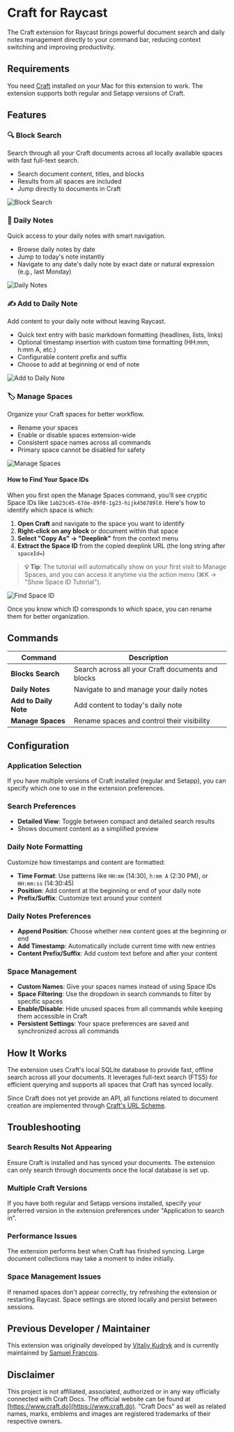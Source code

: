 # Craft for Raycast

The Craft extension for Raycast brings powerful document search and daily notes management directly to your command bar, reducing context switching and improving productivity.

## Requirements

You need [Craft](https://www.craft.do/) installed on your Mac for this extension to work. The extension supports both regular and Setapp versions of Craft.

## Features

### 🔍 Block Search

Search through all your Craft documents across all locally available spaces with fast full-text search.

- Search document content, titles, and blocks
- Results from all spaces are included
- Jump directly to documents in Craft

![Block Search](./metadata/craft-search.png)

### 📅 Daily Notes

Quick access to your daily notes with smart navigation.

- Browse daily notes by date
- Jump to today's note instantly
- Navigate to any date's daily note by exact date or natural expression (e.g., last Monday)

![Daily Notes](./metadata/craft-daily-notes.png)

### ✍️ Add to Daily Note

Add content to your daily note without leaving Raycast.

- Quick text entry with basic markdown formatting (headlines, lists, links)
- Optional timestamp insertion with custom time formatting (HH:mm, h:mm A, etc.)
- Configurable content prefix and suffix
- Choose to add at beginning or end of note

![Add to Daily Note](./metadata/craft-append.png)

### 🏷️ Manage Spaces

Organize your Craft spaces for better workflow.

- Rename your spaces
- Enable or disable spaces extension-wide
- Consistent space names across all commands
- Primary space cannot be disabled for safety

![Manage Spaces](./metadata/craft-manage-spaces.png)

#### How to Find Your Space IDs

When you first open the Manage Spaces command, you'll see cryptic Space IDs like `1ab23c45-67de-89f0-1g23-hijk456789l0`. Here's how to identify which space is which:

1. **Open Craft** and navigate to the space you want to identify
2. **Right-click on any block** or document within that space
3. **Select "Copy As" → "Deeplink"** from the context menu
4. **Extract the Space ID** from the copied deeplink URL (the long string after `spaceId=`)

> **💡 Tip**: The tutorial will automatically show on your first visit to Manage Spaces, and you can access it anytime via the action menu (⌘K → "Show Space ID Tutorial").

![Find Space ID](./media/craft-find-spaceid.png)

Once you know which ID corresponds to which space, you can rename them for better organization.

## Commands

| Command | Description |
|---------|-------------|
| **Blocks Search** | Search across all your Craft documents and blocks |
| **Daily Notes** | Navigate to and manage your daily notes |
| **Add to Daily Note** | Add content to today's daily note |
| **Manage Spaces** | Rename spaces and control their visibility |

## Configuration

### Application Selection

If you have multiple versions of Craft installed (regular and Setapp), you can specify which one to use in the extension preferences.

### Search Preferences

- **Detailed View**: Toggle between compact and detailed search results
- Shows document content as a simplified preview

### Daily Note Formatting

Customize how timestamps and content are formatted:

- **Time Format**: Use patterns like `HH:mm` (14:30), `h:mm A` (2:30 PM), or `HH:mm:ss` (14:30:45)
- **Position**: Add content at the beginning or end of your daily note
- **Prefix/Suffix**: Customize text around your content

### Daily Notes Preferences

- **Append Position**: Choose whether new content goes at the beginning or end
- **Add Timestamp**: Automatically include current time with new entries
- **Content Prefix/Suffix**: Add custom text before and after your content

### Space Management

- **Custom Names**: Give your spaces names instead of using Space IDs
- **Space Filtering**: Use the dropdown in search commands to filter by specific spaces
- **Enable/Disable**: Hide unused spaces from all commands while keeping them accessible in Craft
- **Persistent Settings**: Your space preferences are saved and synchronized across all commands

## How It Works

The extension uses Craft's local SQLite database to provide fast, offline search across all your documents. It leverages full-text search (FTS5) for efficient querying and supports all spaces that Craft has synced locally.

Since Craft does not yet provide an API, all functions related to document creation are implemented through [Craft's URL Scheme](https://support.craft.do/hc/en-us/articles/360020168838-Using-URL-Scheme).

## Troubleshooting

### Search Results Not Appearing

Ensure Craft is installed and has synced your documents. The extension can only search through documents once the local database is set up.

### Multiple Craft Versions

If you have both regular and Setapp versions installed, specify your preferred version in the extension preferences under "Application to search in".

### Performance Issues

The extension performs best when Craft has finished syncing. Large document collections may take a moment to index initially.

### Space Management Issues

If renamed spaces don't appear correctly, try refreshing the extension or restarting Raycast. Space settings are stored locally and persist between sessions.

## Previous Developer / Maintainer
This extension was originally developed by [Vitaliy Kudryk](https://github.com/kudrykv) and is currently maintained by [Samuel François](https://github.com/sfkmk).

## Disclaimer
This project is not affiliated, associated, authorized or in any way officially connected with Craft Docs. The official website can be found at [https://www.craft.do](https://www.craft.do). "Craft Docs" as well as related names, marks, emblems and images are registered trademarks of their respective owners.
